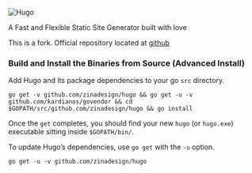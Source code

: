 ![Hugo](https://raw.githubusercontent.com/spf13/hugo/master/docs/static/img/hugo-logo.png)

A Fast and Flexible Static Site Generator built with love

This is a fork. Official repository located at [github](https://github.com/spf13/hugo)

### Build and Install the Binaries from Source (Advanced Install)

Add Hugo and its package dependencies to your go `src` directory.

    go get -v github.com/zinadesign/hugo && go get -u -v github.com/kardianos/govendor && cd $GOPATH/src/github.com/zinadesign/hugo && go install

Once the `get` completes, you should find your new `hugo` (or `hugo.exe`) executable sitting inside `$GOPATH/bin/`.

To update Hugo’s dependencies, use `go get` with the `-u` option.

    go get -u -v github.com/zinadesign/hugo